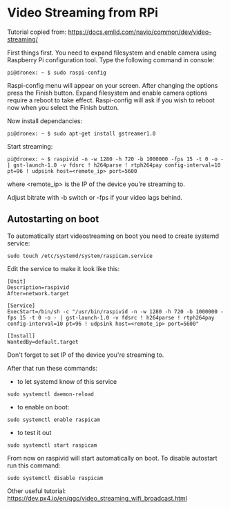 # Video Streaming from RPi

Tutorial copied from: https://docs.emlid.com/navio/common/dev/video-streaming/

First things first. You need to expand filesystem and enable camera using Raspberry Pi configuration tool. Type the following command in console:
```script
pi@dronex: ~ $ sudo raspi-config
```
Raspi-config menu will appear on your screen. After changing the options press the Finish button. Expand filesystem and enable camera options require a reboot to take effect. Raspi-config will ask if you wish to reboot now when you select the Finish button.

Now install dependancies:
```script
pi@dronex: ~ $ sudo apt-get install gstreamer1.0
```

Start streaming:
```script
pi@dronex: ~ $ raspivid -n -w 1280 -h 720 -b 1000000 -fps 15 -t 0 -o - | gst-launch-1.0 -v fdsrc ! h264parse ! rtph264pay config-interval=10 pt=96 ! udpsink host=<remote_ip> port=5600
```
where <remote_ip> is the IP of the device you're streaming to.

Adjust bitrate with -b switch or -fps if your video lags behind.

## Autostarting on boot
To automatically start videostreaming on boot you need to create systemd service:
```script
sudo touch /etc/systemd/system/raspicam.service
```
Edit the service to make it look like this:
```script
[Unit]
Description=raspivid
After=network.target

[Service]
ExecStart=/bin/sh -c "/usr/bin/raspivid -n -w 1280 -h 720 -b 1000000 -fps 15 -t 0 -o - | gst-launch-1.0 -v fdsrc ! h264parse ! rtph264pay config-interval=10 pt=96 ! udpsink host=<remote_ip> port=5600"

[Install]
WantedBy=default.target
```
Don't forget to set IP of the device you're streaming to.

After that run these commands:
- to let systemd know of this service
```script
sudo systemctl daemon-reload
```
- to enable on boot:
```script
sudo systemctl enable raspicam
```
- to test it out
```script
sudo systemctl start raspicam
```
From now on raspivid will start automatically on boot.
To disable autostart run this command:
```script
sudo systemctl disable raspicam
```

Other useful tutorial:
https://dev.px4.io/en/qgc/video_streaming_wifi_broadcast.html

